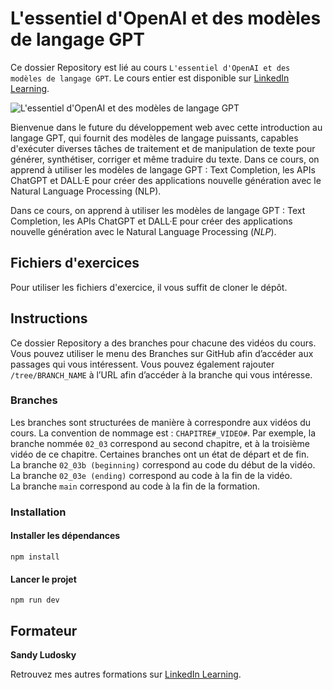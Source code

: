 # L'essentiel d'OpenAI et des modèles de langage GPT

Ce dossier Repository est lié au cours `L'essentiel d'OpenAI et des modèles de langage GPT`. Le cours entier est disponible sur [LinkedIn Learning][lil-course-url].

![L'essentiel d'OpenAI et des modèles de langage GPT][lil-thumbnail-url]

Bienvenue dans le future du développement web avec cette introduction au langage GPT, qui fournit des modèles de langage puissants, capables d'exécuter diverses tâches de traitement et de manipulation de texte pour générer, synthétiser, corriger et même traduire du texte.
Dans ce cours, on apprend à utiliser les modèles de langage GPT : Text Completion, les APIs ChatGPT et DALL·E pour créer des applications nouvelle génération avec le Natural Language Processing (NLP).

Dans ce cours, on apprend à utiliser les modèles de langage GPT : Text Completion, les APIs ChatGPT et DALL·E pour créer des applications nouvelle génération avec le Natural Language Processing (_NLP_).

## Fichiers d'exercices

Pour utiliser les fichiers d'exercice, il vous suffit de cloner le dépôt.

## Instructions

Ce dossier Repository a des branches pour chacune des vidéos du cours. Vous pouvez utiliser le menu des Branches sur GitHub afin d’accéder aux passages qui vous intéressent. Vous pouvez également rajouter `/tree/BRANCH_NAME` à l’URL afin d’accéder à la branche qui vous intéresse.

### Branches

Les branches sont structurées de manière à correspondre aux vidéos du cours. La convention de nommage est : `CHAPITRE#_VIDEO#`. Par exemple, la branche nommée `02_03` correspond au second chapitre, et à la troisième vidéo de ce chapitre. Certaines branches ont un état de départ et de fin.  
La branche `02_03b (beginning)` correspond au code du début de la vidéo.  
La branche `02_03e (ending)` correspond au code à la fin de la vidéo.  
La branche `main` correspond au code à la fin de la formation.

### Installation

#### Installer les dépendances

`npm install`

#### Lancer le projet

`npm run dev`

## Formateur

**Sandy Ludosky**

Retrouvez mes autres formations sur [LinkedIn Learning](https://www.linkedin.com/learning/instructors/sandy-ludosky).

[0]: # (Replace these placeholder URLs with actual course URLs)
[lil-course-url]: https://www.linkedin.com/learning/l-essentiel-d-openai-et-des-modeles-de-langage-gpt
[lil-thumbnail-url]: https://media.licdn.com/dms/image/D560DAQE2ATCfAQa_ng/learning-public-crop_675_1200/0/1685088353869?e=2147483647&v=beta&t=XsFBytWpLDvh5XqzP91VJVw9NM5zDP85c_fvj4nVyIg
[lil-URL-trainer]: https://www.linkedin.com/learning/instructors/sandy-ludosky
[1]: # "End of FR-Instruction ###############################################################################################"
